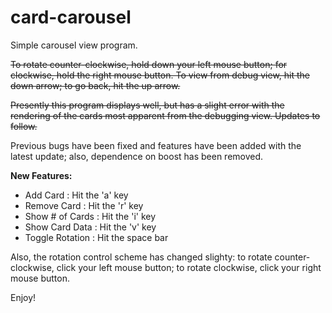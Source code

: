 # card-carousel
Simple carousel view program.

~~To rotate counter-clockwise, hold down your left mouse button; for clockwise, hold the right mouse button. To view from debug view, hit the down arrow; to go back, hit the up arrow.~~

~~Presently this program displays well, but has a slight error with the rendering of the cards most apparent from 
the debugging view. Updates to follow.~~

Previous bugs have been fixed and features have been added with the latest update; also, dependence on boost has been removed.

**New Features:**

- Add Card        : Hit the 'a' key
- Remove Card     : Hit the 'r' key
- Show # of Cards : Hit the 'i' key
- Show Card Data  : Hit the 'v' key
- Toggle Rotation : Hit the space bar

Also, the rotation control scheme has changed slighty: to rotate counter-clockwise, click your left mouse button; to rotate clockwise, click your right mouse button.

Enjoy!
